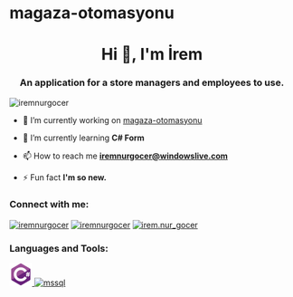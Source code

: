 # magaza-otomasyonu
 <h1 align="center">Hi 👋, I'm İrem</h1>
<h3 align="center">An application for a store managers and employees to use.</h3>

<p align="left"> <img src="https://komarev.com/ghpvc/?username=iremnurgocer&label=Profile%20views&color=0e75b6&style=flat" alt="iremnurgocer" /> </p>

- 🔭 I’m currently working on [magaza-otomasyonu](https://github.com/iremnurgocer/magaza-otomasyonu)

- 🌱 I’m currently learning **C# Form**

- 📫 How to reach me **iremnurgocer@windowslive.com**

- ⚡ Fun fact **I'm so new.**

<h3 align="left">Connect with me:</h3>
<p align="left">
<a href="https://twitter.com/iremnurgocer" target="blank"><img align="center" src="https://cdn.jsdelivr.net/npm/simple-icons@3.0.1/icons/twitter.svg" alt="iremnurgocer" height="30" width="40" /></a>
<a href="https://linkedin.com/in/iremnurgocer" target="blank"><img align="center" src="https://cdn.jsdelivr.net/npm/simple-icons@3.0.1/icons/linkedin.svg" alt="iremnurgocer" height="30" width="40" /></a>
<a href="https://instagram.com/irem.nur_gocer" target="blank"><img align="center" src="https://cdn.jsdelivr.net/npm/simple-icons@3.0.1/icons/instagram.svg" alt="irem.nur_gocer" height="30" width="40" /></a>
</p>

<h3 align="left">Languages and Tools:</h3>
<p align="left"> <a href="https://www.w3schools.com/cs/" target="_blank"> <img src="https://raw.githubusercontent.com/devicons/devicon/master/icons/csharp/csharp-original.svg" alt="csharp" width="40" height="40"/> </a> <a href="https://www.microsoft.com/en-us/sql-server" target="_blank"> <img src="https://cdn.worldvectorlogo.com/logos/microsoft-sql-server.svg" alt="mssql" width="40" height="40"/> </a> </p>
